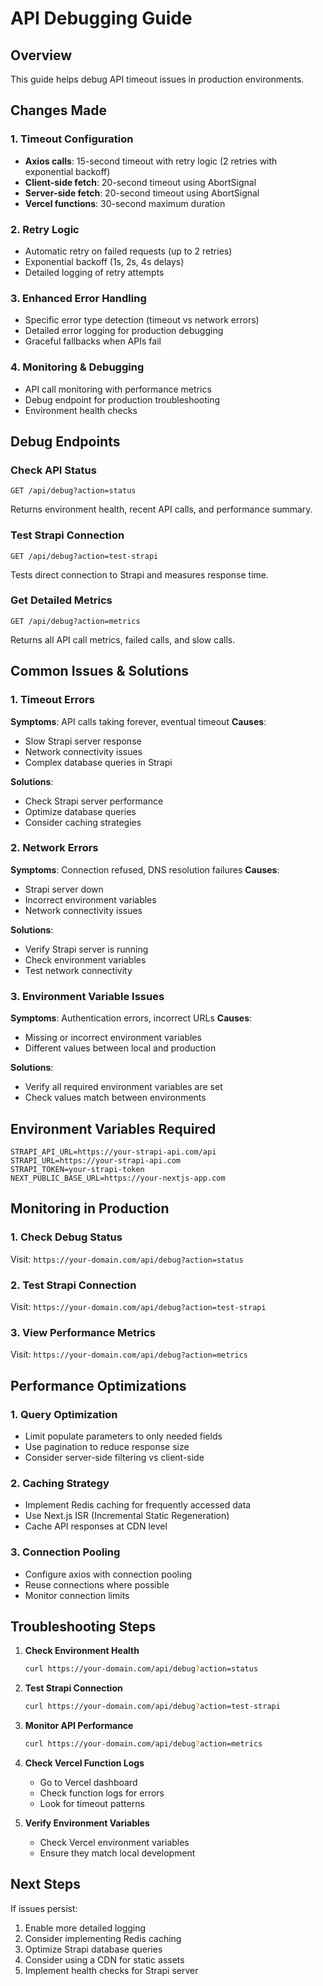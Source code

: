 # API Debugging Guide

## Overview
This guide helps debug API timeout issues in production environments.

## Changes Made

### 1. Timeout Configuration
- **Axios calls**: 15-second timeout with retry logic (2 retries with exponential backoff)
- **Client-side fetch**: 20-second timeout using AbortSignal
- **Server-side fetch**: 20-second timeout using AbortSignal
- **Vercel functions**: 30-second maximum duration

### 2. Retry Logic
- Automatic retry on failed requests (up to 2 retries)
- Exponential backoff (1s, 2s, 4s delays)
- Detailed logging of retry attempts

### 3. Enhanced Error Handling
- Specific error type detection (timeout vs network errors)
- Detailed error logging for production debugging
- Graceful fallbacks when APIs fail

### 4. Monitoring & Debugging
- API call monitoring with performance metrics
- Debug endpoint for production troubleshooting
- Environment health checks

## Debug Endpoints

### Check API Status
```
GET /api/debug?action=status
```
Returns environment health, recent API calls, and performance summary.

### Test Strapi Connection
```
GET /api/debug?action=test-strapi
```
Tests direct connection to Strapi and measures response time.

### Get Detailed Metrics
```
GET /api/debug?action=metrics
```
Returns all API call metrics, failed calls, and slow calls.

## Common Issues & Solutions

### 1. Timeout Errors
**Symptoms**: API calls taking forever, eventual timeout
**Causes**: 
- Slow Strapi server response
- Network connectivity issues
- Complex database queries in Strapi

**Solutions**:
- Check Strapi server performance
- Optimize database queries
- Consider caching strategies

### 2. Network Errors
**Symptoms**: Connection refused, DNS resolution failures
**Causes**:
- Strapi server down
- Incorrect environment variables
- Network connectivity issues

**Solutions**:
- Verify Strapi server is running
- Check environment variables
- Test network connectivity

### 3. Environment Variable Issues
**Symptoms**: Authentication errors, incorrect URLs
**Causes**:
- Missing or incorrect environment variables
- Different values between local and production

**Solutions**:
- Verify all required environment variables are set
- Check values match between environments

## Environment Variables Required
```
STRAPI_API_URL=https://your-strapi-api.com/api
STRAPI_URL=https://your-strapi-api.com
STRAPI_TOKEN=your-strapi-token
NEXT_PUBLIC_BASE_URL=https://your-nextjs-app.com
```

## Monitoring in Production

### 1. Check Debug Status
Visit: `https://your-domain.com/api/debug?action=status`

### 2. Test Strapi Connection
Visit: `https://your-domain.com/api/debug?action=test-strapi`

### 3. View Performance Metrics
Visit: `https://your-domain.com/api/debug?action=metrics`

## Performance Optimizations

### 1. Query Optimization
- Limit populate parameters to only needed fields
- Use pagination to reduce response size
- Consider server-side filtering vs client-side

### 2. Caching Strategy
- Implement Redis caching for frequently accessed data
- Use Next.js ISR (Incremental Static Regeneration)
- Cache API responses at CDN level

### 3. Connection Pooling
- Configure axios with connection pooling
- Reuse connections where possible
- Monitor connection limits

## Troubleshooting Steps

1. **Check Environment Health**
   ```bash
   curl https://your-domain.com/api/debug?action=status
   ```

2. **Test Strapi Connection**
   ```bash
   curl https://your-domain.com/api/debug?action=test-strapi
   ```

3. **Monitor API Performance**
   ```bash
   curl https://your-domain.com/api/debug?action=metrics
   ```

4. **Check Vercel Function Logs**
   - Go to Vercel dashboard
   - Check function logs for errors
   - Look for timeout patterns

5. **Verify Environment Variables**
   - Check Vercel environment variables
   - Ensure they match local development

## Next Steps

If issues persist:
1. Enable more detailed logging
2. Consider implementing Redis caching
3. Optimize Strapi database queries
4. Consider using a CDN for static assets
5. Implement health checks for Strapi server
